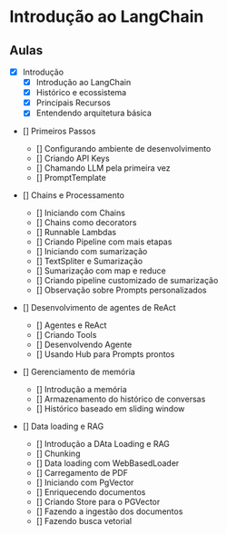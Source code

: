 # Introdução ao LangChain

## Aulas

- [x] Introdução
    - [x] Introdução ao LangChain
    - [x] Histórico e ecossistema
    - [x] Principais Recursos
    - [x] Entendendo arquitetura básica

- [] Primeiros Passos
    - [] Configurando ambiente de desenvolvimento
    - [] Criando API Keys
    - [] Chamando LLM pela primeira vez
    - [] PromptTemplate

- [] Chains e Processamento
    - [] Iniciando com Chains
    - [] Chains como decorators
    - [] Runnable Lambdas
    - [] Criando Pipeline com mais etapas
    - [] Iniciando com sumarização
    - [] TextSpliter e Sumarização
    - [] Sumarização com map e reduce
    - [] Criando pipeline customizado de sumarização
    - [] Observação sobre Prompts personalizados

- [] Desenvolvimento de agentes de ReAct
    - [] Agentes e ReAct
    - [] Criando Tools
    - [] Desenvolvendo Agente
    - [] Usando Hub para Prompts prontos

- [] Gerenciamento de memória
    - [] Introdução a memória
    - [] Armazenamento do histórico de conversas
    - [] Histórico baseado em sliding window

- [] Data loading e RAG
    - [] Introdução a DAta Loading e RAG
    - [] Chunking
    - [] Data loading com WebBasedLoader
    - [] Carregamento de PDF
    - [] Iniciando com PgVector
    - [] Enriquecendo documentos
    - [] Criando Store para o PGVector
    - [] Fazendo a ingestão dos documentos
    - [] Fazendo busca vetorial


